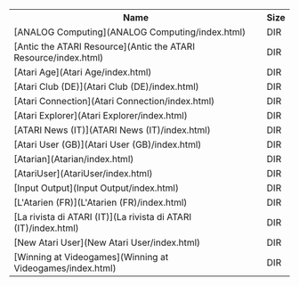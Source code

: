 <table>
<tr><th>Name</th><th>Size</th></tr>
<tr><td>
[ANALOG Computing](ANALOG Computing/index.html)
</td><td>DIR</td></tr>
<tr><td>
[Antic the ATARI Resource](Antic the ATARI Resource/index.html)
</td><td>DIR</td></tr>
<tr><td>
[Atari Age](Atari Age/index.html)
</td><td>DIR</td></tr>
<tr><td>
[Atari Club (DE)](Atari Club (DE)/index.html)
</td><td>DIR</td></tr>
<tr><td>
[Atari Connection](Atari Connection/index.html)
</td><td>DIR</td></tr>
<tr><td>
[Atari Explorer](Atari Explorer/index.html)
</td><td>DIR</td></tr>
<tr><td>
[ATARI News (IT)](ATARI News (IT)/index.html)
</td><td>DIR</td></tr>
<tr><td>
[Atari User (GB)](Atari User (GB)/index.html)
</td><td>DIR</td></tr>
<tr><td>
[Atarian](Atarian/index.html)
</td><td>DIR</td></tr>
<tr><td>
[AtariUser](AtariUser/index.html)
</td><td>DIR</td></tr>
<tr><td>
[Input Output](Input Output/index.html)
</td><td>DIR</td></tr>
<tr><td>
[L'Atarien (FR)](L'Atarien (FR)/index.html)
</td><td>DIR</td></tr>
<tr><td>
[La rivista di ATARI (IT)](La rivista di ATARI (IT)/index.html)
</td><td>DIR</td></tr>
<tr><td>
[New Atari User](New Atari User/index.html)
</td><td>DIR</td></tr>
<tr><td>
[Winning at Videogames](Winning at Videogames/index.html)
</td><td>DIR</td></tr>
</table>

